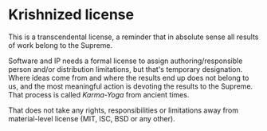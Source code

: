 # Krishnized license

This is a transcendental license, a reminder that in absolute sense all results of work belong to the Supreme.
<!-- Personality of Godhead Kṛṣṇa (also known as Allah, Jehovah and [thousands of other names]((https://vedabase.io/en/library/sb/10/51/36/)))-->

Software and IP needs a formal license to assign authoring/responsible person and/or distribution limitations, but that's temporary designation. Where ideas come from and where the results end up does not belong to us, and the most meaningful action is devoting the results to the Supreme. That process is called _Karma-Yoga_ from ancient times.

That does not take any rights, responsibilities or limitations away from material-level license (MIT, ISC, BSD or any other).

